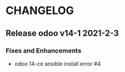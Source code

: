 # CHANGELOG

## Release odoo v14-1  2021-2-3
### Fixes and Enhancements
- odoo 14-ce ansible install error #4
